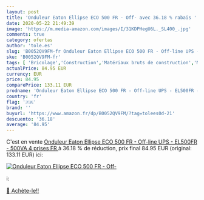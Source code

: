 ```yaml
---
layout: post
title: 'Onduleur Eaton Ellipse ECO 500 FR - Off- avec 36.18 % rabais '
date: 2020-05-22 21:49:39
image: 'https://m.media-amazon.com/images/I/31KDPHegU6L._SL400_.jpg'
comments: true
category: ofertas
author: 'tole.es'
slug: 'B0052QV9FM-fr Onduleur Eaton Ellipse ECO 500 FR - Off-line UPS - EL500FR...'
sku: 'B0052QV9FM-fr'
tags: [ 'Bricolage','Construction','Matériaux bruts de construction','Matériel de construction', ]
actualPrice: 84.95 EUR
currency: EUR
price: 84.95
comparePrice: 133.11 EUR
prodname: 'Onduleur Eaton Ellipse ECO 500 FR - Off-line UPS - EL500FR - 500VA  4 prises FR '
country: 'fr'
flag: '🇫🇷'
brand: ''
buyurl: 'https://www.amazon.fr/dp/B0052QV9FM/?tag=tolees0d-21'
descuento: '36.18'
average: '84.95'
---
```


C'est en vente [Onduleur Eaton Ellipse ECO 500 FR - Off-line UPS - EL500FR - 500VA  4 prises FR ](https://www.amazon.fr/dp/B0052QV9FM/?tag=tolees0d-21)  à  36.18 % de réduction, prix final  84.95 EUR (original: 133.11 EUR) ici:

[![Onduleur Eaton Ellipse ECO 500 FR - Off-](https://m.media-amazon.com/images/I/31KDPHegU6L._SL400_.jpg)](https://www.amazon.fr/dp/B0052QV9FM/?tag=tolees0d-21)

ℹ️:


[🛒 Achète-le!!](https://www.amazon.fr/dp/B0052QV9FM/?tag=tolees0d-21)
